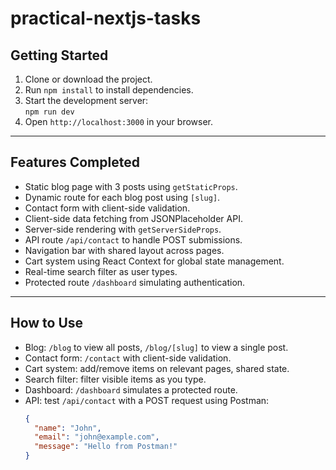 # practical-nextjs-tasks

## Getting Started

1. Clone or download the project.  
2. Run `npm install` to install dependencies.  
3. Start the development server:  
   `npm run dev`  
4. Open `http://localhost:3000` in your browser.

---

## Features Completed

- Static blog page with 3 posts using `getStaticProps`.  
- Dynamic route for each blog post using `[slug]`.  
- Contact form with client-side validation.  
- Client-side data fetching from JSONPlaceholder API.  
- Server-side rendering with `getServerSideProps`.  
- API route `/api/contact` to handle POST submissions.  
- Navigation bar with shared layout across pages.  
- Cart system using React Context for global state management.  
- Real-time search filter as user types.  
- Protected route `/dashboard` simulating authentication.

---

## How to Use

- Blog: `/blog` to view all posts, `/blog/[slug]` to view a single post.  
- Contact form: `/contact` with client-side validation.  
- Cart system: add/remove items on relevant pages, shared state.  
- Search filter: filter visible items as you type.  
- Dashboard: `/dashboard` simulates a protected route.  
- API: test `/api/contact` with a POST request using Postman:
  ```json
  {
    "name": "John",
    "email": "john@example.com",
    "message": "Hello from Postman!"
  }
